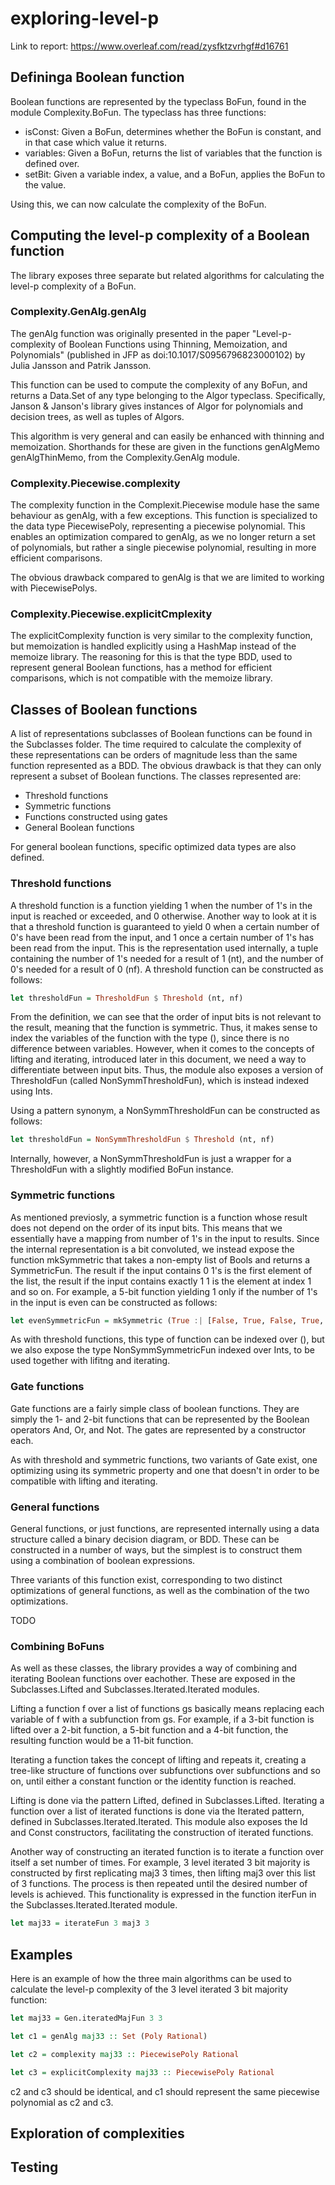 # exploring-level-p

Link to report: <https://www.overleaf.com/read/zysfktzvrhgf#d16761>

## Defininga Boolean function

Boolean functions are represented by the typeclass BoFun, found in the module Complexity.BoFun.
The typeclass has three functions:

- isConst: Given a BoFun, determines whether the BoFun is constant, and in that case which value it returns.
- variables: Given a BoFun, returns the list of variables that the function is defined over.
- setBit: Given a variable index, a value, and a BoFun, applies the BoFun to the value.

Using this, we can now calculate the complexity of the BoFun.

## Computing the level-p complexity of a Boolean function

The library exposes three separate but related algorithms for calculating the level-p complexity of a BoFun.

### Complexity.GenAlg.genAlg

The genAlg function was originally presented in the paper "Level-p-complexity of Boolean Functions using Thinning, Memoization, and Polynomials" (published in JFP as doi:10.1017/S0956796823000102) by Julia Jansson and Patrik Jansson.

This function can be used to compute the complexity of any BoFun, and returns a Data.Set of any type belonging to the Algor typeclass. Specifically, Janson & Janson's library gives instances of Algor for polynomials and decision trees, as well as tuples of Algors.

This algorithm is very general and can easily be enhanced with thinning and memoization. Shorthands for these are given in the functions genAlgMemo genAlgThinMemo, from the Complexity.GenAlg module.

### Complexity.Piecewise.complexity

The complexity function in the Complexit.Piecewise module hase the same behaviour as genAlg, with a few exceptions. This function is specialized to the data type PiecewisePoly, representing a piecewise polynomial. This enables an optimization compared to genAlg, as we no longer return a set of polynomials, but rather a single piecewise polynomial, resulting in more efficient comparisons.

The obvious drawback compared to genAlg is that we are limited to working with PiecewisePolys.

### Complexity.Piecewise.explicitCmplexity

The explicitComplexity function is very similar to the complexity function, but memoization is handled explicitly using a HashMap instead of the memoize library. The reasoning for this is that the type BDD, used to represent general Boolean functions, has a method for efficient comparisons, which is not compatible with the memoize library.

## Classes of Boolean functions

A list of representations subclasses of Boolean functions can be found in the Subclasses folder. The time required to calculate the complexity of these representations can be orders of magnitude less than the same function represented as a BDD. The obvious drawback is that they can only represent a subset of Boolean functions. The classes represented are:

- Threshold functions
- Symmetric functions
- Functions constructed using gates
- General Boolean functions

For general boolean functions, specific optimized data types are also defined.

### Threshold functions

A threshold function is a function yielding 1 when the number of 1's in the input is reached or exceeded, and 0 otherwise. Another way to look at it is that a threshold function is guaranteed to yield 0 when a certain number of 0's have been read from the input, and 1 once a certain number of 1's has been read from the input. This is the representation used internally, a tuple containing the number of 1's needed for a result of 1 (nt), and the number of 0's needed for a result of 0 (nf). A threshold function can be constructed as follows:

```Haskell
let thresholdFun = ThresholdFun $ Threshold (nt, nf)
```

From the definition, we can see that the order of input bits is not relevant to the result, meaning that the function is symmetric. Thus, it makes sense to index the variables of the function with the type (), since there is no difference between variables. However, when it comes to the concepts of lifting and iterating, introduced later in this document, we need a way to differentiate between input bits. Thus, the module also exposes a version of ThresholdFun (called NonSymmThresholdFun), which is instead indexed using Ints.

Using a pattern synonym, a NonSymmThresholdFun can be constructed as follows:

```Haskell
let thresholdFun = NonSymmThresholdFun $ Threshold (nt, nf)
```

Internally, however, a NonSymmThresholdFun is just a wrapper for a ThresholdFun with a slightly modified BoFun instance.

### Symmetric functions

As mentioned previosly, a symmetric function is a function whose result does not depend on the order of its input bits. This means that we essentially have a mapping from number of 1's in the input to results. Since the internal representation is a bit convoluted, we instead expose the function mkSymmetric that takes a non-empty list of Bools and returns a SymmetricFun. The result if the input contains 0 1's is the first element of the list, the result if the input contains exactly 1 1 is the element at index 1 and so on. For example, a 5-bit function yielding 1 only if the number of 1's in the input is even can be constructed as follows:

```Haskell
let evenSymmetricFun = mkSymmetric (True :| [False, True, False, True, False])
```

As with threshold functions, this type of function can be indexed over (), but we also expose the type NonSymmSymmetricFun indexed over Ints, to be used together with lifitng and iterating.

### Gate functions

Gate functions are a fairly simple class of boolean functions. They are simply the 1- and 2-bit functions that can be represented by the Boolean operators And, Or, and Not. The gates are represented by a constructor each.

As with threshold and symmetric functions, two variants of Gate exist, one optimizing using its symmetric property and one that doesn't in order to be compatible with lifting and iterating.

### General functions

General functions, or just functions, are represented internally using a data structure called a binary decision diagram, or BDD. These can be constructed in a number of ways, but the simplest is to construct them using a combination of boolean expressions.

Three variants of this function exist, corresponding to two distinct optimizations of general functions, as well as the combination of the two optimizations.

TODO

### Combining BoFuns

As well as these classes, the library provides a way of combining and iterating Boolean functions over eachother. These are exposed in the Subclasses.Lifted and Subclasses.Iterated.Iterated modules.

Lifting a function f over a list of functions gs basically means replacing each variable of f with a subfunction from gs. For example, if a 3-bit function is lifted over a 2-bit function, a 5-bit function and a 4-bit function, the resulting function would be a 11-bit function.

Iterating a function takes the concept of lifting and repeats it, creating a tree-like structure of functions over subfunctions over subfunctions and so on, until either a constant function or the identity function is reached.

Lifting is done via the pattern Lifted, defined in Subclasses.Lifted. Iterating a function over a list of iterated functions is done via the Iterated pattern, defined in Subclasses.Iterated.Iterated. This module also exposes the Id and Const constructors, facilitating the construction of iterated functions.

Another way of constructing an iterated function is to iterate a function over itself a set number of times. For example, 3 level iterated 3 bit majority is constructed by first replicating maj3 3 times, then lifting maj3 over this list of 3 functions. The process is then repeated until the desired number of levels is achieved. This functionality is expressed in the function iterFun in the Subclasses.Iterated.Iterated module.

```Haskell
let maj33 = iterateFun 3 maj3 3
```

## Examples

Here is an example of how the three main algorithms can be used to calculate the level-p complexity of the 3 level iterated 3 bit majority function:

```Haskell
let maj33 = Gen.iteratedMajFun 3 3

let c1 = genAlg maj33 :: Set (Poly Rational)

let c2 = complexity maj33 :: PiecewisePoly Rational

let c3 = explicitComplexity maj33 :: PiecewisePoly Rational
```

c2 and c3 should be identical, and c1 should represent the same piecewise polynomial as c2 and c3.

## Exploration of complexities

## Testing
